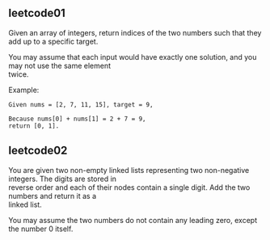 ## leetcode01  
Given an array of integers, return indices of the two numbers such that they add up to a specific target.  

You may assume that each input would have exactly one solution, and you may not use the same element  
twice.

Example:

```
Given nums = [2, 7, 11, 15], target = 9,

Because nums[0] + nums[1] = 2 + 7 = 9,
return [0, 1].
```  
## leetcode02
You are given two non-empty linked lists representing two non-negative integers. The digits are stored in  
reverse order and each of their nodes contain a single digit. Add the two numbers and return it as a  
linked list.  

You may assume the two numbers do not contain any leading zero, except the number 0 itself.